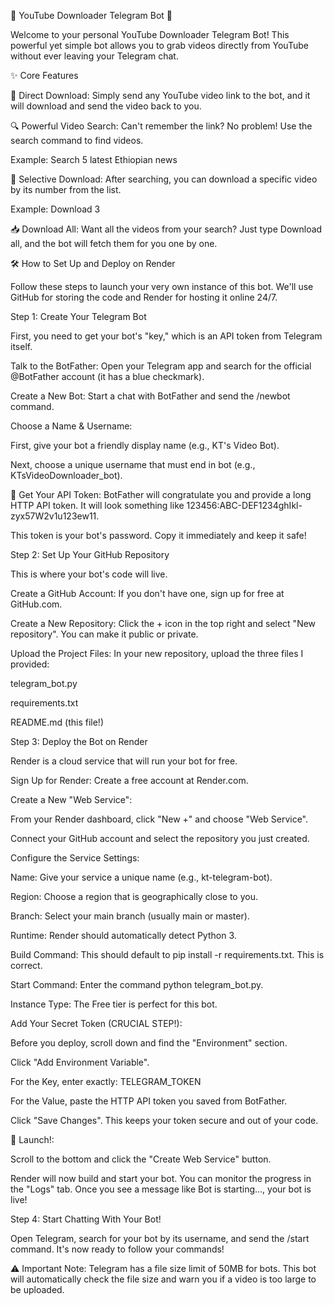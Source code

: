🚀 YouTube Downloader Telegram Bot 🚀

Welcome to your personal YouTube Downloader Telegram Bot! This powerful yet simple bot allows you to grab videos directly from YouTube without ever leaving your Telegram chat.

✨ Core Features

🔗 Direct Download: Simply send any YouTube video link to the bot, and it will download and send the video back to you.

🔍 Powerful Video Search: Can't remember the link? No problem! Use the search command to find videos.

Example: Search 5 latest Ethiopian news

🔢 Selective Download: After searching, you can download a specific video by its number from the list.

Example: Download 3

📥 Download All: Want all the videos from your search? Just type Download all, and the bot will fetch them for you one by one.

🛠️ How to Set Up and Deploy on Render

Follow these steps to launch your very own instance of this bot. We'll use GitHub for storing the code and Render for hosting it online 24/7.

Step 1: Create Your Telegram Bot

First, you need to get your bot's "key," which is an API token from Telegram itself.

Talk to the BotFather: Open your Telegram app and search for the official @BotFather account (it has a blue checkmark).

Create a New Bot: Start a chat with BotFather and send the /newbot command.

Choose a Name & Username:

First, give your bot a friendly display name (e.g., KT's Video Bot).

Next, choose a unique username that must end in bot (e.g., KTsVideoDownloader_bot).

🔑 Get Your API Token: BotFather will congratulate you and provide a long HTTP API token. It will look something like 123456:ABC-DEF1234ghIkl-zyx57W2v1u123ew11.

This token is your bot's password. Copy it immediately and keep it safe!

Step 2: Set Up Your GitHub Repository

This is where your bot's code will live.

Create a GitHub Account: If you don't have one, sign up for free at GitHub.com.

Create a New Repository: Click the + icon in the top right and select "New repository". You can make it public or private.

Upload the Project Files: In your new repository, upload the three files I provided:

telegram_bot.py

requirements.txt

README.md (this file!)

Step 3: Deploy the Bot on Render

Render is a cloud service that will run your bot for free.

Sign Up for Render: Create a free account at Render.com.

Create a New "Web Service":

From your Render dashboard, click "New +" and choose "Web Service".

Connect your GitHub account and select the repository you just created.

Configure the Service Settings:

Name: Give your service a unique name (e.g., kt-telegram-bot).

Region: Choose a region that is geographically close to you.

Branch: Select your main branch (usually main or master).

Runtime: Render should automatically detect Python 3.

Build Command: This should default to pip install -r requirements.txt. This is correct.

Start Command: Enter the command python telegram_bot.py.

Instance Type: The Free tier is perfect for this bot.

Add Your Secret Token (CRUCIAL STEP!):

Before you deploy, scroll down and find the "Environment" section.

Click "Add Environment Variable".

For the Key, enter exactly: TELEGRAM_TOKEN

For the Value, paste the HTTP API token you saved from BotFather.

Click "Save Changes". This keeps your token secure and out of your code.

🚀 Launch!:

Scroll to the bottom and click the "Create Web Service" button.

Render will now build and start your bot. You can monitor the progress in the "Logs" tab. Once you see a message like Bot is starting..., your bot is live!

Step 4: Start Chatting With Your Bot!

Open Telegram, search for your bot by its username, and send the /start command. It's now ready to follow your commands!

⚠️ Important Note: Telegram has a file size limit of 50MB for bots. This bot will automatically check the file size and warn you if a video is too large to be uploaded.

